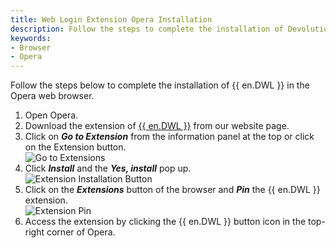 ```yaml
---
title: Web Login Extension Opera Installation
description: Follow the steps to complete the installation of Devolutions Web Login in the Opera web browser. 
keywords:
- Browser
- Opera
---
```

Follow the steps below to complete the installation of {{ en.DWL }} in the Opera web browser.

1. Open Opera.
1. Download the extension of [{{ en.DWL }}](https://devolutions.net/web-login) from our website page.
1. Click on ***Go to Extension*** from the information panel at the top or click on the Extension button.  
![Go to Extensions](/img/en/kb/KB4815.png)  
1. Click ***Install*** and the ***Yes, install*** pop up.  
![Extension Installation Button](/img/en/kb/KB4816.png)  
1. Click on the ***Extensions*** button of the browser and ***Pin*** the {{ en.DWL }} extension.  
![Extension Pin](/img/en/kb/KB4817.png)  
1. Access the extension by clicking the {{ en.DWL }} button icon in the top-right corner of Opera.